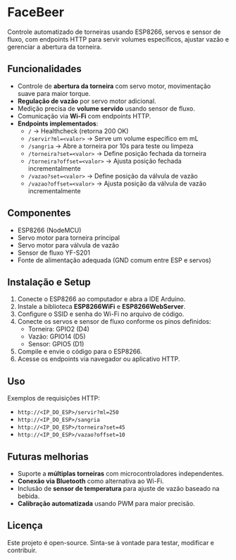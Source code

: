 # FaceBeer
Controle automatizado de torneiras usando ESP8266, servos e sensor de fluxo, com endpoints HTTP para servir volumes específicos, ajustar vazão e gerenciar a abertura da torneira.

## Funcionalidades

- Controle de **abertura da torneira** com servo motor, movimentação suave para maior torque.
- **Regulação de vazão** por servo motor adicional.
- Medição precisa de **volume servido** usando sensor de fluxo.
- Comunicação via **Wi-Fi** com endpoints HTTP.
- **Endpoints implementados**:
  - `/` → Healthcheck (retorna 200 OK)
  - `/servir?ml=<valor>` → Serve um volume específico em mL
  - `/sangria` → Abre a torneira por 10s para teste ou limpeza
  - `/torneira?set=<valor>` → Define posição fechada da torneira
  - `/torneira?offset=<valor>` → Ajusta posição fechada incrementalmente
  - `/vazao?set=<valor>` → Define posição da válvula de vazão
  - `/vazao?offset=<valor>` → Ajusta posição da válvula de vazão incrementalmente

## Componentes

- ESP8266 (NodeMCU)
- Servo motor para torneira principal
- Servo motor para válvula de vazão
- Sensor de fluxo YF-S201
- Fonte de alimentação adequada (GND comum entre ESP e servos)

## Instalação e Setup

1. Conecte o ESP8266 ao computador e abra a IDE Arduino.
2. Instale a biblioteca **ESP8266WiFi** e **ESP8266WebServer**.
3. Configure o SSID e senha do Wi-Fi no arquivo de código.
4. Conecte os servos e sensor de fluxo conforme os pinos definidos:
   - Torneira: GPIO2 (D4)
   - Vazão: GPIO14 (D5)
   - Sensor: GPIO5 (D1)
5. Compile e envie o código para o ESP8266.
6. Acesse os endpoints via navegador ou aplicativo HTTP.

## Uso

Exemplos de requisições HTTP:

- `http://<IP_DO_ESP>/servir?ml=250`
- `http://<IP_DO_ESP>/sangria`
- `http://<IP_DO_ESP>/torneira?set=45`
- `http://<IP_DO_ESP>/vazao?offset=10`

## Futuras melhorias

- Suporte a **múltiplas torneiras** com microcontroladores independentes.
- **Conexão via Bluetooth** como alternativa ao Wi-Fi.
- Inclusão de **sensor de temperatura** para ajuste de vazão baseado na bebida.
- **Calibração automatizada** usando PWM para maior precisão.

## Licença

Este projeto é open-source. Sinta-se à vontade para testar, modificar e contribuir.

